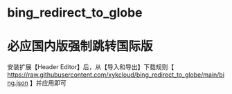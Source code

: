 # bing_redirect_to_globe
# 必应国内版强制跳转国际版
安装扩展【Header Editor】后，从【导入和导出】下载规则【 https://raw.githubusercontent.com/xykcloud/bing_redirect_to_globe/main/bing.json 】并应用即可
